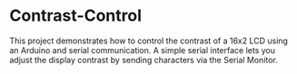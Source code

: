 # Contrast-Control
This project demonstrates how to control the contrast of a 16x2 LCD using an Arduino and serial communication. A simple serial interface lets you adjust the display contrast by sending characters via the Serial Monitor.
